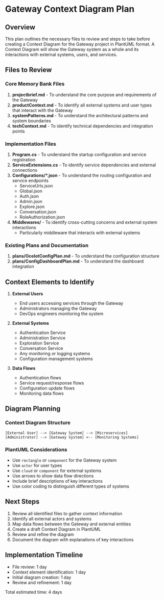 # Gateway Context Diagram Plan

## Overview
This plan outlines the necessary files to review and steps to take before creating a Context Diagram for the Gateway project in PlantUML format. A Context Diagram will show the Gateway system as a whole and its interactions with external systems, users, and services.

## Files to Review

### Core Memory Bank Files
1. **projectbrief.md** - To understand the core purpose and requirements of the Gateway
2. **productContext.md** - To identify all external systems and user types that interact with the Gateway
3. **systemPatterns.md** - To understand the architectural patterns and system boundaries
4. **techContext.md** - To identify technical dependencies and integration points

### Implementation Files
1. **Program.cs** - To understand the startup configuration and service registration
2. **ServiceExtensions.cs** - To identify service dependencies and external connections
3. **Configurations/*.json** - To understand the routing configuration and service endpoints
   - ServiceUrls.json
   - Global.json
   - Auth.json
   - Admin.json
   - Explore.json
   - Conversation.json
   - RoleAuthorization.json
4. **Middlewares/** - To identify cross-cutting concerns and external system interactions
   - Particularly middleware that interacts with external systems

### Existing Plans and Documentation
1. **plans/OcelotConfigPlan.md** - To understand the configuration structure
2. **plans/ConfigDashboardPlan.md** - To understand the dashboard integration

## Context Elements to Identify

1. **External Users**
   - End users accessing services through the Gateway
   - Administrators managing the Gateway
   - DevOps engineers monitoring the system

2. **External Systems**
   - Authentication Service
   - Administration Service
   - Exploration Service
   - Conversation Service
   - Any monitoring or logging systems
   - Configuration management systems

3. **Data Flows**
   - Authentication flows
   - Service request/response flows
   - Configuration update flows
   - Monitoring data flows

## Diagram Planning

### Context Diagram Structure
```
[External User] --> [Gateway System] --> [Microservices]
[Administrator] --> [Gateway System] <-- [Monitoring Systems]
```

### PlantUML Considerations
- Use `rectangle` or `component` for the Gateway system
- Use `actor` for user types
- Use `cloud` or `component` for external systems
- Use arrows to show data flow directions
- Include brief descriptions of key interactions
- Use color coding to distinguish different types of systems

## Next Steps

1. Review all identified files to gather context information
2. Identify all external actors and systems
3. Map data flows between the Gateway and external entities
4. Create a draft Context Diagram in PlantUML
5. Review and refine the diagram
6. Document the diagram with explanations of key interactions

## Implementation Timeline
- File review: 1 day
- Context element identification: 1 day
- Initial diagram creation: 1 day
- Review and refinement: 1 day

Total estimated time: 4 days